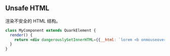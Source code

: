## Unsafe HTML

渲染不安全的 HTML 结构。

```jsx
class MyComponent extends QuarkElement {
  render() {
    return <div dangerouslySetInnerHTML={{__html: `lorem <b onmouseover="alert('mouseover');">ipsum</b>`}}  />
  }
}
```

